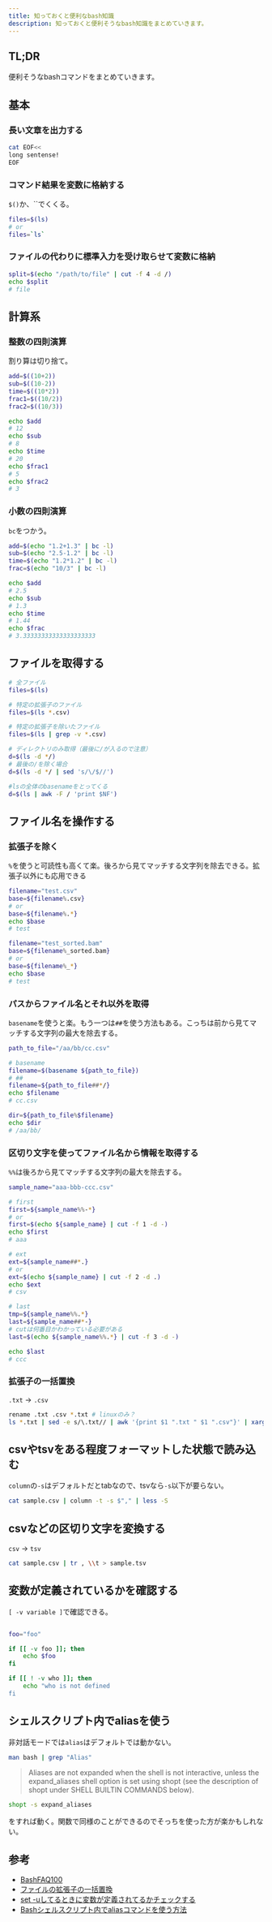 ```yaml
---
title: 知っておくと便利なbash知識
description: 知っておくと便利そうなbash知識をまとめていきます。
---
```


## TL;DR

便利そうなbashコマンドをまとめていきます。

## 基本

### 長い文章を出力する

```bash 
cat EOF<<
long sentense!
EOF
```

### コマンド結果を変数に格納する

`$()`か、\`\`でくくる。

```bash
files=$(ls)
# or
files=`ls`
```

### ファイルの代わりに標準入力を受け取らせて変数に格納

```bash
split=$(echo "/path/to/file" | cut -f 4 -d /)
echo $split
# file
```

## 計算系

### 整数の四則演算

割り算は切り捨て。

```bash
add=$((10+2))
sub=$((10-2))
time=$((10*2))
frac1=$((10/2))
frac2=$((10/3))

echo $add
# 12
echo $sub
# 8
echo $time
# 20
echo $frac1
# 5
echo $frac2
# 3
```

### 小数の四則演算

`bc`をつかう。

```bash
add=$(echo "1.2+1.3" | bc -l)
sub=$(echo "2.5-1.2" | bc -l)
time=$(echo "1.2*1.2" | bc -l)
frac=$(echo "10/3" | bc -l)

echo $add
# 2.5
echo $sub
# 1.3
echo $time
# 1.44
echo $frac
# 3.33333333333333333333
```

## ファイルを取得する

```bash
# 全ファイル
files=$(ls)

# 特定の拡張子のファイル
files=$(ls *.csv)

# 特定の拡張子を除いたファイル
files=$(ls | grep -v *.csv)

# ディレクトリのみ取得（最後に/が入るので注意）
d=$(ls -d */)
# 最後の/を除く場合
d=$(ls -d */ | sed 's/\/$//')

#lsの全体のbasenameをとってくる
d=$(ls | awk -F / 'print $NF')
```

## ファイル名を操作する

### 拡張子を除く

`%`を使うと可読性も高くて楽。後ろから見てマッチする文字列を除去できる。拡張子以外にも応用できる

```bash
filename="test.csv"
base=${filename%.csv}
# or 
base=${filename%.*}
echo $base
# test

filename="test_sorted.bam"
base=${filename%_sorted.bam}
# or
base=${filename%_*}
echo $base
# test
```

### パスからファイル名とそれ以外を取得

`basename`を使うと楽。もう一つは`##`を使う方法もある。こっちは前から見てマッチする文字列の最大を除去する。

```bash
path_to_file="/aa/bb/cc.csv"

# basename
filename=$(basename ${path_to_file})
# ##
filename=${path_to_file##*/}
echo $filename
# cc.csv

dir=${path_to_file%$filename}
echo $dir
# /aa/bb/
```

### 区切り文字を使ってファイル名から情報を取得する

`%%`は後ろから見てマッチする文字列の最大を除去する。

```bash
sample_name="aaa-bbb-ccc.csv"

# first
first=${sample_name%%-*}
# or
first=$(echo ${sample_name} | cut -f 1 -d -)
echo $first
# aaa

# ext
ext=${sample_name##*.}
# or
ext=$(echo ${sample_name} | cut -f 2 -d .)
echo $ext
# csv

# last
tmp=${sample_name%%.*}
last=${sample_name##*-}
# cutは何番目かわかっている必要がある
last=$(echo ${sample_name%%.*} | cut -f 3 -d -)

echo $last
# ccc
```

### 拡張子の一括置換

`.txt` -> `.csv`

```bash
rename .txt .csv *.txt # linuxのみ？
ls *.txt | sed -e s/\.txt// | awk '{print $1 ".txt " $1 ".csv"}' | xargs -n 2 mv
```

## csvやtsvをある程度フォーマットした状態で読み込む

`column`の`-s`はデフォルトだとtabなので、tsvなら`-s`以下が要らない。

```bash
cat sample.csv | column -t -s $"," | less -S
```

## csvなどの区切り文字を変換する

`csv` -> `tsv`

```bash
cat sample.csv | tr , \\t > sample.tsv
```

## 変数が定義されているかを確認する

`[ -v variable ]`で確認できる。

```bash

foo="foo"

if [[ -v foo ]]; then
    echo $foo
fi

if [[ ! -v who ]]; then
    echo "who is not defined
fi
```

## シェルスクリプト内でaliasを使う

非対話モードでは`alias`はデフォルトでは動かない。

```bash
man bash | grep "Alias"
```

>  Aliases are not expanded when the shell is not interactive, unless the expand_aliases shell option is set using shopt (see the description of shopt under SHELL BUILTIN COMMANDS below).

```bash
shopt -s expand_aliases
```

をすれば動く。関数で同様のことができるのでそっちを使った方が楽かもしれない。

## 参考

- [BashFAQ100](http://mywiki.wooledge.org/BashFAQ/100)
- [ファイルの拡張子の一括置換](https://qiita.com/fujieee/items/6c3fcca4de52b84a03c1)
- [set -uしてるときに変数が定義されてるかチェックする](https://qiita.com/tadsan/items/0109d651780844acce09)
- [Bashシェルスクリプト内でaliasコマンドを使う方法](https://genzouw.com/entry/2020/03/16/090918/1947/)